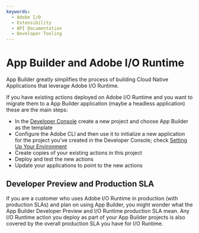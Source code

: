 ```yaml
---
keywords:
  - Adobe I/O
  - Extensibility
  - API Documentation
  - Developer Tooling
---
```


# App Builder and Adobe I/O Runtime
 
App Builder greatly simplifies the process of building Cloud Native Applications that leverage Adobe I/O Runtime. 

If you have existing actions deployed on Adobe I/O Runtime and you want to migrate them to a App Builder application (maybe a headless application) these are the main steps:
* In the [Developer Console](/console) create a new project and choose App Builder as the template
* Configure the Adobe CLI and then use it to initialize a new application for the project you’ve created in the Developer Console; check [Setting Up Your Environment](../getting_started/index.md)
* Create copies of your existing actions in this project
* Deploy and test the new actions
* Update your applications to point to the new actions
 
## Developer Preview and Production SLA
 
If you are a customer who uses Adobe I/O Runtime in production (with production SLAs) and plan on using App Builder, you might wonder what the App Builder Developer Preview and I/O Runtime production SLA mean. Any I/O Runtime action you deploy as part of your App Builder projects is also covered by the overall production SLA you have for I/O Runtime.

